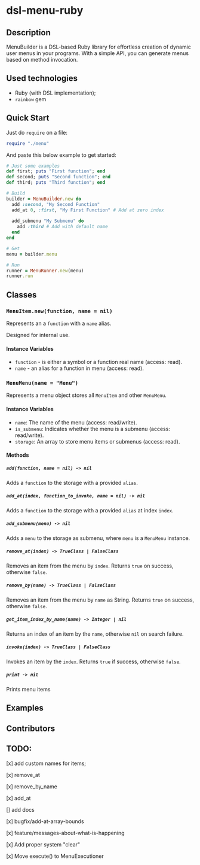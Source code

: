 # dsl-menu-ruby

## Description

MenuBuilder is a DSL-based Ruby library for effortless creation of dynamic user menus in your programs. With a simple API, you can generate menus based on method invocation.

## Used technologies

- Ruby (with DSL implementation);
- `rainbow` gem

## Quick Start

Just do `require` on a file:

```ruby
require "./menu"
```

And paste this below example to get started:

```ruby
# Just some examples
def first; puts "First function"; end
def second; puts "Second function"; end
def third; puts "Third function"; end

# Build
builder = MenuBuilder.new do
  add :second, "My Second Function"
  add_at 0, :first, "My First Function" # Add at zero index
  
  add_submenu "My Submenu" do
    add :third # Add with default name
  end
end

# Get
menu = builder.menu

# Run
runner = MenuRunner.new(menu)
runner.run
```

## Classes

### `MenuItem.new(function, name = nil)`

Represents an a `function` with a `name` alias.

Designed for internal use.

#### Instance Variables

- `function` - is either a symbol or a function real name (access: read).
- `name` - an alias for a function in menu (access: read).

### `MenuMenu(name = "Menu")`

Represents a menu object stores all `MenuItem` and other `MenuMenu`.

#### Instance Variables

- `name`: The name of the menu (access: read/write).
- `is_submenu`: Indicates whether the menu is a submenu (access: read/write).
- `storage`: An array to store menu items or submenus (access: read).

#### Methods

##### `add(function, name = nil) -> nil`

Adds a `function` to the storage with a provided `alias`.

##### `add_at(index, function_to_invoke, name = nil) -> nil`

Adds a `function` to the storage with a provided `alias` at index `index`.

##### `add_submenu(menu) -> nil`

Adds a `menu` to the storage as submenu, where `menu` is a `MenuMenu` instance.

##### `remove_at(index) -> TrueClass | FalseClass`

Removes an item from the menu by `index`. Returns `true` on success, otherwise `false`.

##### `remove_by(name) -> TrueClass | FalseClass`

Removes an item from the menu by `name` as String. Returns `true` on success, otherwise `false`.

##### `get_item_index_by_name(name) -> Integer | nil`

Returns an index of an item by the `name`, otherwise `nil` on search failure.

##### `invoke(index) -> TrueClass | FalseClass`

Invokes an item by the `index`. Returns `true` if success, otherwise `false`.

##### `print -> nil`

Prints menu items

## Examples

## Contributors

## TODO:

[x] add custom names for items;

[x] remove_at

[x] remove_by_name

[x] add_at

[] add docs

[x] bugfix/add-at-array-bounds

[x] feature/messages-about-what-is-happening

[x] Add proper system "clear"

[x] Move execute() to MenuExecutioner